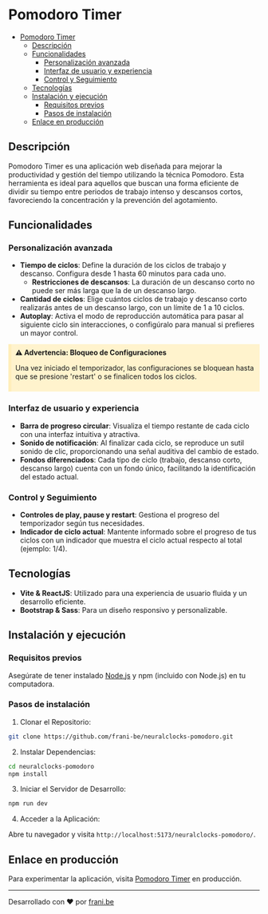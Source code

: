 # Pomodoro Timer

- [Pomodoro Timer](#pomodoro-timer)
  - [Descripción](#descripción)
  - [Funcionalidades](#funcionalidades)
    - [Personalización avanzada](#personalización-avanzada)
    - [Interfaz de usuario y experiencia](#interfaz-de-usuario-y-experiencia)
    - [Control y Seguimiento](#control-y-seguimiento)
  - [Tecnologías](#tecnologías)
  - [Instalación y ejecución](#instalación-y-ejecución)
    - [Requisitos previos](#requisitos-previos)
    - [Pasos de instalación](#pasos-de-instalación)
  - [Enlace en producción](#enlace-en-producción)

## Descripción

Pomodoro Timer es una aplicación web diseñada para mejorar la productividad y gestión del tiempo utilizando la técnica Pomodoro. Esta herramienta es ideal para aquellos que buscan una forma eficiente de dividir su tiempo entre periodos de trabajo intenso y descansos cortos, favoreciendo la concentración y la prevención del agotamiento.

## Funcionalidades

### Personalización avanzada

- **Tiempo de ciclos**: Define la duración de los ciclos de trabajo y descanso. Configura desde 1 hasta 60 minutos para cada uno.
    - **Restricciones de descansos**: La duración de un descanso corto no puede ser más larga que la de un descanso largo.
- **Cantidad de ciclos**: Elige cuántos ciclos de trabajo y descanso corto realizarás antes de un descanso largo, con un límite de 1 a 10 ciclos.
- **Autoplay**: Activa el modo de reproducción automática para pasar al siguiente ciclo sin interacciones, o configúralo para manual si prefieres un mayor control.

<div style="background-color: #fff3cd; border-left: 6px solid #ffeeba; padding: 0.5rem; margin-bottom: 1rem;">
  <strong>⚠️ Advertencia: Bloqueo de Configuraciones</strong>
  <p>Una vez iniciado el temporizador, las configuraciones se bloquean hasta que se presione 'restart' o se finalicen todos los ciclos.</p>
</div>

### Interfaz de usuario y experiencia

- **Barra de progreso circular**: Visualiza el tiempo restante de cada ciclo con una interfaz intuitiva y atractiva.
- **Sonido de notificación**: Al finalizar cada ciclo, se reproduce un sutil sonido de clic, proporcionando una señal auditiva del cambio de estado.
- **Fondos diferenciados**: Cada tipo de ciclo (trabajo, descanso corto, descanso largo) cuenta con un fondo único, facilitando la identificación del estado actual.

### Control y Seguimiento

- **Controles de play, pause y restart**: Gestiona el progreso del temporizador según tus necesidades.
- **Indicador de ciclo actual**: Mantente informado sobre el progreso de tus ciclos con un indicador que muestra el ciclo actual respecto al total (ejemplo: 1/4).

## Tecnologías

- **Vite & ReactJS**: Utilizado para una experiencia de usuario fluida y un desarrollo eficiente.
- **Bootstrap & Sass**: Para un diseño responsivo y personalizable.

## Instalación y ejecución

### Requisitos previos

Asegúrate de tener instalado [Node.js](https://nodejs.org/) y npm (incluido con Node.js) en tu computadora.

### Pasos de instalación

1. Clonar el Repositorio:

````bash
git clone https://github.com/frani-be/neuralclocks-pomodoro.git
````

2. Instalar Dependencias:

````bash
cd neuralclocks-pomodoro
npm install
````

3. Iniciar el Servidor de Desarrollo:

````bash
npm run dev
````

4. Acceder a la Aplicación:

Abre tu navegador y visita `http://localhost:5173/neuralclocks-pomodoro/`.

## Enlace en producción

Para experimentar la aplicación, visita [Pomodoro Timer](https://frani-be.github.io/neuralclocks-pomodoro/) en producción.

---

Desarrollado con ❤ por [frani.be](https://frani.be/)